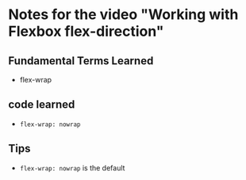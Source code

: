 # Notes for the video "**Working with Flexbox flex-direction**"

## Fundamental Terms Learned
- flex-wrap

## code learned
- `flex-wrap: nowrap`

## Tips
- `flex-wrap: nowrap` is the default
